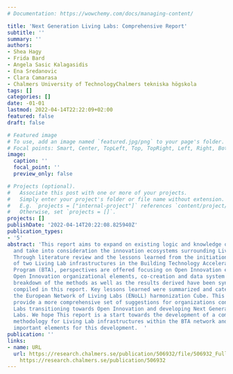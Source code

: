 ```yaml
---
# Documentation: https://wowchemy.com/docs/managing-content/

title: 'Next Generation Living Labs: Comprehensive Report'
subtitle: ''
summary: ''
authors:
- Shea Hagy
- Frida Bard
- Angela Sasic Kalagasidis
- Ena Sredanovic
- Clara Camarasa
- Chalmers University of TechnologyChalmers tekniska högskola
tags: []
categories: []
date: -01-01
lastmod: 2022-04-14T22:22:09+02:00
featured: false
draft: false

# Featured image
# To use, add an image named `featured.jpg/png` to your page's folder.
# Focal points: Smart, Center, TopLeft, Top, TopRight, Left, Right, BottomLeft, Bottom, BottomRight.
image:
  caption: ''
  focal_point: ''
  preview_only: false

# Projects (optional).
#   Associate this post with one or more of your projects.
#   Simply enter your project's folder or file name without extension.
#   E.g. `projects = ["internal-project"]` references `content/project/deep-learning/index.md`.
#   Otherwise, set `projects = []`.
projects: []
publishDate: '2022-04-14T20:22:08.825940Z'
publication_types:
- '5'
abstract: 'This report aims to expand on existing logic and knowledge of Living Labs
  and take into consideration the innovation ecosystems surrounding Living Labs. 
  Through literature review and the lessons learned from the initiation and implementation
  of two Living Lab infrastructures in the Building Technology Accelerator Flagship
  Program (BTA), perspectives are offered focusing on Open Innovation ecosystems,
  Open Innovation organizational elements, co-creation and data system tools.  The
  breakdown of the methods as well as the results derived have been synthesized and
  compiled in this report. Key lessons learned were summarized and categorized using
  the European Network of Living Labs (ENoLL) harmonization Cube. This was done to
  provide a more comprehensive set of suggestions for organizations connected to Living
  Labs transitioning towards Open Innovation and developing Next Generation Living
  Labs. We hope This report is a start towards the development of a comprehensive
  methodology for Living Lab infrastructures within the BTA network and points to
  important elements for this development.  '
publication: ''
links:
- name: URL
  url: https://research.chalmers.se/publication/506932/file/506932_Fulltext.pdf FULLTEXT
    https://research.chalmers.se/publication/506932
---
```

